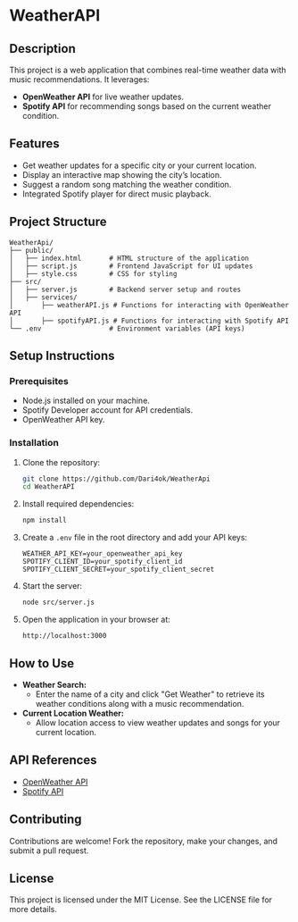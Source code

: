 # WeatherAPI

## Description
This project is a web application that combines real-time weather data with music recommendations. It leverages:
- **OpenWeather API** for live weather updates.
- **Spotify API** for recommending songs based on the current weather condition.

## Features
- Get weather updates for a specific city or your current location.
- Display an interactive map showing the city’s location.
- Suggest a random song matching the weather condition.
- Integrated Spotify player for direct music playback.

## Project Structure
```
WeatherApi/
├── public/
│   ├── index.html       # HTML structure of the application
│   ├── script.js        # Frontend JavaScript for UI updates
│   ├── style.css        # CSS for styling
├── src/
│   ├── server.js        # Backend server setup and routes
│   ├── services/
│       ├── weatherAPI.js # Functions for interacting with OpenWeather API
│       ├── spotifyAPI.js # Functions for interacting with Spotify API
└── .env                 # Environment variables (API keys)
```

## Setup Instructions

### Prerequisites
- Node.js installed on your machine.
- Spotify Developer account for API credentials.
- OpenWeather API key.

### Installation
1. Clone the repository:
   ```bash
   git clone https://github.com/Dari4ok/WeatherApi
   cd WeatherAPI
   ```

2. Install required dependencies:
   ```bash
   npm install
   ```

3. Create a `.env` file in the root directory and add your API keys:
   ```plaintext
   WEATHER_API_KEY=your_openweather_api_key
   SPOTIFY_CLIENT_ID=your_spotify_client_id
   SPOTIFY_CLIENT_SECRET=your_spotify_client_secret
   ```

4. Start the server:
   ```bash
   node src/server.js
   ```

5. Open the application in your browser at:
   ```
   http://localhost:3000
   ```

## How to Use
- **Weather Search:**
  - Enter the name of a city and click "Get Weather" to retrieve its weather conditions along with a music recommendation.
- **Current Location Weather:**
  - Allow location access to view weather updates and songs for your current location.

## API References
- [OpenWeather API](https://openweathermap.org/api)
- [Spotify API](https://developer.spotify.com/documentation/web-api/)

## Contributing
Contributions are welcome! Fork the repository, make your changes, and submit a pull request.

## License
This project is licensed under the MIT License. See the LICENSE file for more details.
```